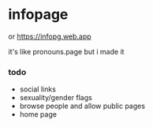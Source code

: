 # infopage
or https://infopg.web.app

it's like pronouns.page but i made it

### todo
* social links
* sexuality/gender flags
* browse people and allow public pages
* home page
